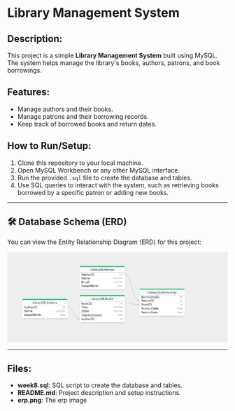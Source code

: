 


# Library Management System

## Description:
This project is a simple **Library Management System** built using MySQL. The system helps manage the library's books, authors, patrons, and book borrowings.

## Features:
- Manage authors and their books.
- Manage patrons and their borrowing records.
- Keep track of borrowed books and return dates.

## How to Run/Setup:
1. Clone this repository to your local machine.
2. Open MySQL Workbench or any other MySQL interface.
3. Run the provided `.sql` file to create the database and tables.
4. Use SQL queries to interact with the system, such as retrieving books borrowed by a specific patron or adding new books.

---

## 🛠️ Database Schema (ERD)

You can view the Entity Relationship Diagram (ERD) for this project:


![Entity Relationship Diagram](./erp.PNG)

---
## Files:
- **week8.sql**: SQL script to create the database and tables.
- **README.md**: Project description and setup instructions.
- **erp.png**: The erp image
